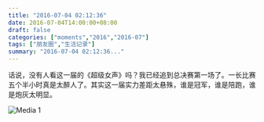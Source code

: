 ```yaml
---
title: "2016-07-04 02:12:36"
date: 2016-07-04T14:00:00+08:00
draft: false
categories: ["moments","2016","2016-07"]
tags: ["朋友圈","生活记录"]
summary: "2016-07-04 02:12:36..."
---
```


话说，没有人看这一届的《超级女声》吗？我已经追到总决赛第一场了。一长比赛五个半小时真是太醉人了。其实这一届实力差距太悬殊，谁是冠军，谁是陪跑，谁是炮灰太明显。

![Media 1](/Moments/photos/2016-07-04/201607040212360.jpg)

